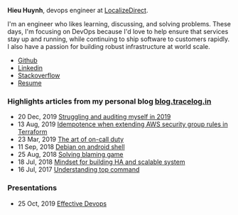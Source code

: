 **Hieu Huynh**, devops engineer at [LocalizeDirect](https://www.localizedirect.com/). 

I'm an engineer who likes learning, discussing, and solving problems. These days, I'm focusing on DevOps because I'd love to help ensure that services stay up and running, while continuing to ship software to customers rapidly. I also have a passion for building robust infrastructure at world scale.

* [Github](https://github.com/hieuhtr)
* [Linkedin](https://www.linkedin.com/in/huynhtrunghieucs)
* [Stackoverflow](https://stackoverflow.com/users/5402121/hieu-huynh?tab=profile)
* [Resume](https://blog.tracelog.in/resume/2020-hireme.pdf)

### Highlights articles from my personal blog [blog.tracelog.in](https://blog.tracelog.in)

* 20 Dec, 2019 [Struggling and auditing myself in 2019](https://blog.tracelog.in/mindset/2019/12/20/Struggling-and-auditing-myself-in-2019.html) 
* 13 Aug, 2019 [Idempotence when extending AWS security group rules in Terraform](https://blog.tracelog.in/technical/2019/08/13/Idempotence-when-extending-AWS-security-group-rules-in-Terraform.html)
* 23 Mar, 2019 [The art of on-call duty](https://blog.tracelog.in/mindset/2019/03/23/The-art-of-on-call-duty.html)
* 11 Sep, 2018 [Debian on android shell](https://blog.tracelog.in/technical/2018/09/11/Debian-on-android-shell.html)
* 25 Aug, 2018 [Solving blaming game](https://blog.tracelog.in/mindset/2018/08/25/Solving-blaming-game.html)
* 18 Jul, 2018 [Mindset for building HA and scalable system](https://blog.tracelog.in/technical/2018/07/18/Mindset-for-building-HA-system.html)
* 16 Jul, 2017 [Understanding top command](https://blog.tracelog.in/technical/2017/07/16/Understanding-top-command.html)

### Presentations
* 25 Oct, 2019 [Effective Devops](https://docs.google.com/presentation/d/1NuHheieZivVjbTKYX5K277TnXTyyBoUDWHBvQVxTlVs/edit?usp=sharing)
